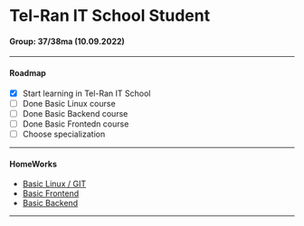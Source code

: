 # Tel-Ran IT School Student

#### Group: 37/38ma (10.09.2022)

---

#### Roadmap

- [x] Start learning in Tel-Ran IT School
- [ ] Done Basic Linux course
- [ ] Done Basic Backend course
- [ ] Done Basic Frontedn course
- [ ] Choose specialization

---

#### HomeWorks

- [Basic Linux / GIT](https://github.com/mi444k/Tel-Ran/tree/main/Linux/)
- [Basic Frontend](https://github.com/mi444k/Tel-Ran/tree/main/Frontend/)
- [Basic Backend](https://github.com/mi444k/Tel-Ran/tree/main/Java/)

---
